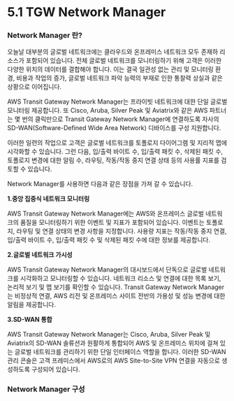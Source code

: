 # 5.1 TGW Network Manager

### Network Manager 란?

오늘날 대부분의 글로벌 네트워크에는 클라우드와 온프레미스 네트워크 모두 존재하 리소스가 포함되어 있습니다. 전체 글로벌 네트워크를 모니터링하기 위해 고객은 이러한 다양한 위치의 데이터를 결합해야 합니다. 이는 결국 일관성 없는 관리 및 모니터링 환경, 비용과 작업의 증가, 글로벌 네트워크 파악 능력의 부재로 인한 통찰력 상실과 같은 상황으로 이어집니다.

AWS Transit Gateway Network Manager는 프라이빗 네트워크에 대한 단일 글로벌 모니터링 제공합니다. 또 Cisco, Aruba, Silver Peak 및 Aviatrix와 같은 AWS 파트너는 몇 번의 클릭만으로 Transit Gateway Network Manager에 연결하도록 자사의 SD-WAN\(Software-Defined Wide Area Network\) 디바이스를 구성 지원합니다.

 이러한 일련의 작업으로 고객은 글로벌 네트워크를 토폴로지 다이어그램 및 지리적 맵에 시각화할 수 있습니다. 그런 다음, 입/출력 바이트 수, 입/출력 패킷 수, 삭제된 패킷 수, 토폴로지 변경에 대한 알림 수, 라우팅, 작동/작동 중지 연결 상태 등의 사용률 지표를 검토할 수 있습니다. 

Network Manager를 사용하면 다음과 같은 장점을 가져 갈 수 있습니다.

**1.중앙 집중식 네트워크 모니터링**

AWS Transit Gateway Network Manager에는 AWS와 온프레미스 글로벌 네트워크의 품질을 모니터링하기 위한 이벤트 및 지표가 포함되어 있습니다. 이벤트는 토폴로지, 라우팅 및 연결 상태의 변경 사항을 지정합니다. 사용량 지표는 작동/작동 중지 연결, 입/출력 바이트 수, 입/출력 패킷 수 및 삭제된 패킷 수에 대한 정보를 제공합니다.  


**2.글로벌 네트워크 가시성**

AWS Transit Gateway Network Manager의 대시보드에서 단독으로 글로벌 네트워크를 시각화하고 모니터링할 수 있습니다. 네트워크 리소스 및 연결에 대한 목록 보기, 논리적 보기 및 맵 보기를 확인할 수 있습니다. Transit Gateway Network Manager는 비정상적 연결, AWS 리전 및 온프레미스 사이트 전반의 가용성 및 성능 변경에 대한 알림을 제공합니다.

**3.SD-WAN 통합**

AWS Transit Gateway Network Manager는 Cisco, Aruba, Silver Peak 및 Aviatrix의 SD-WAN 솔류션과 원활하게 통합되어 AWS 및 온프레미스 위치에 걸쳐 있는 글로벌 네트워크를 관리하기 위한 단일 인터페이스 역할을 합니다. 이러한 SD-WAN 관리 콘솔은 고객 프레미스에서 AWS로의 AWS Site-to-Site VPN 연결을 자동으로 생성하도록 구성되어 있습니다.

### Network Manager 구성



